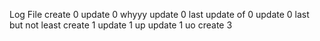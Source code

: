 Log File
create 0
update 0
whyyy
update 0
last update of 0
update 0 last but not least
create 1
update 1
up
update 1
uo
create 3
